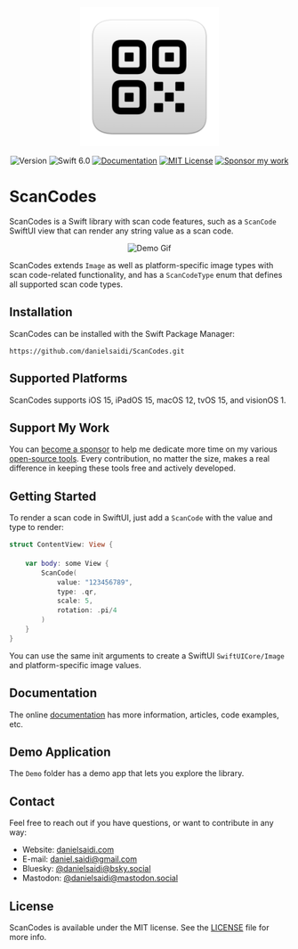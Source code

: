 <p align="center">
    <img src="Resources/Icon.png" alt="Project Icon" width="250" />
</p>

<p align="center">
    <img src="https://img.shields.io/github/v/release/danielsaidi/ScanCodes?color=%2300550&sort=semver" alt="Version" />
    <img src="https://img.shields.io/badge/swift-6.0-orange.svg" alt="Swift 6.0" />
    <a href="https://danielsaidi.github.io/ScanCodes"><img src="https://img.shields.io/badge/documentation-web-blue.svg" alt="Documentation" /></a>
    <a href="https://github.com/danielsaidi/ScanCodes/blob/master/LICENSE"><img src="https://img.shields.io/github/license/danielsaidi/ScanCodes" alt="MIT License" /></a>
    <a href="https://github.com/sponsors/danielsaidi"><img src="https://img.shields.io/badge/sponsor-GitHub-red.svg" alt="Sponsor my work" /></a>
</p>


# ScanCodes

ScanCodes is a Swift library with scan code features, such as a ``ScanCode`` SwiftUI view that can render any string value as a scan code.

<p align="center">
    <img src="https://github.com/danielsaidi/ScanCodes/releases/download/0.1.0/ScanCodes-Demo-Picker.gif" alt="Demo Gif" width="300" />
</p>

ScanCodes extends ``Image`` as well as platform-specific image types with scan code-related functionality, and has a ``ScanCodeType`` enum that defines all supported scan code types.



## Installation

ScanCodes can be installed with the Swift Package Manager:

```
https://github.com/danielsaidi/ScanCodes.git
```


## Supported Platforms

ScanCodes supports iOS 15, iPadOS 15, macOS 12, tvOS 15, and visionOS 1.



## Support My Work

You can [become a sponsor][Sponsors] to help me dedicate more time on my various [open-source tools][OpenSource]. Every contribution, no matter the size, makes a real difference in keeping these tools free and actively developed.



## Getting Started

To render a scan code in SwiftUI, just add a ``ScanCode`` with the value and type to render:

```swift
struct ContentView: View {

    var body: some View {
        ScanCode(
            value: "123456789", 
            type: .qr, 
            scale: 5,
            rotation: .pi/4
        )
    }
}
```

You can use the same init arguments to create a SwiftUI ``SwiftUICore/Image`` and platform-specific image values.



## Documentation

The online [documentation][Documentation] has more information, articles, code examples, etc.



## Demo Application

The `Demo` folder has a demo app that lets you explore the library.



## Contact

Feel free to reach out if you have questions, or want to contribute in any way:

* Website: [danielsaidi.com][Website]
* E-mail: [daniel.saidi@gmail.com][Email]
* Bluesky: [@danielsaidi@bsky.social][Bluesky]
* Mastodon: [@danielsaidi@mastodon.social][Mastodon]



## License

ScanCodes is available under the MIT license. See the [LICENSE][License] file for more info.



[Email]: mailto:daniel.saidi@gmail.com
[Website]: https://danielsaidi.com
[GitHub]: https://github.com/danielsaidi
[OpenSource]: https://danielsaidi.com/opensource
[Sponsors]: https://github.com/sponsors/danielsaidi

[Bluesky]: https://bsky.app/profile/danielsaidi.bsky.social
[Mastodon]: https://mastodon.social/@danielsaidi
[Twitter]: https://twitter.com/danielsaidi

[Documentation]: https://danielsaidi.github.io/ScanCodes
[Getting-Started]: https://danielsaidi.github.io/ScanCodes/documentation/scancodes/getting-started
[License]: https://github.com/danielsaidi/ScanCodes/blob/master/LICENSE
